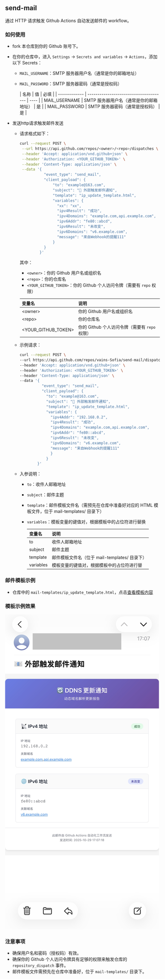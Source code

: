 ## send-mail

通过 HTTP 请求触发 Github Actions 自动发送邮件的 workflow。

### 如何使用

- fork 本仓库到你的 Github 账号下。
- 在你的仓库中，进入 `Settings` -> `Secrets and variables` -> `Actions`，添加以下 Secrets：
    - `MAIL_USERNAME`：SMTP 服务器用户名（通常是你的邮箱地址）
    - `MAIL_PASSWORD`：SMTP 服务器密码（通常是授权码）

      | 名称          | 值                                      | 必填 |
            | ------------- | --------------------------------------- | ---- |
      | MAIL_USERNAME | SMTP 服务器用户名（通常是你的邮箱地址） | 是   |
      | MAIL_PASSWORD | SMTP 服务器密码（通常是授权码）         | 是   |

- 发送http请求触发邮件发送
    - 请求格式如下：
      ```bash
      curl --request POST \
       --url https://api.github.com/repos/<owner>/<repo>/dispatches \
       --header 'Accept: application/vnd.github+json' \
       --header 'Authorization: <YOUR_GITHUB_TOKEN>' \
       --header 'Content-Type: application/json' \
       --data '{
                 "event_type": "send_mail",
                 "client_payload": {
                     "to": "example@163.com",
                     "subject": "📧 外部触发邮件通知",
                     "template": "ip_update_template.html",
                     "variables": {
                       "xx": "xx",
                       "ipv4Result": "成功",
                       "ipv4Domains": "example.com,api.example.com",
                       "ipv6Addr": "fe80::abcd",
                       "ipv6Result": "未改变",
                       "ipv6Domains": "v6.example.com",
                       "message": "来自Webhook的提醒111"
                     }
                 }
               }'
      ```
      其中：
        - `<owner>`：你的 Github 用户名或组织名
        - `<repo>`：你的仓库名
        - `<YOUR_GITHUB_TOKEN>`：你的 Github 个人访问令牌（需要有 `repo` 权限）

      | 变量名                  | 说明                     |
      |----------------------| ------------------------ |
      | \<owner>             | 你的 Github 用户名或组织名                |
      | \<repo>              | 你的仓库名                 |
      | \<YOUR_GITHUB_TOKEN> | 你的 Github 个人访问令牌（需要有 `repo` 权限） |

    - 示例请求：
      ```bash
      curl --request POST \
      --url https://api.github.com/repos/vains-Sofia/send-mail/dispatches \
      --header 'Accept: application/vnd.github+json' \
      --header 'Authorization: <YOUR_GITHUB_TOKEN>' \
      --header 'Content-Type: application/json' \
      --data '{
                "event_type": "send_mail",
                "client_payload": {
                  "to": "example@163.com",
                  "subject": "📧 外部触发邮件通知",
                  "template": "ip_update_template.html",
                  "variables": {
                    "ipv4Addr": "192.168.0.2",
                    "ipv4Result": "成功",
                    "ipv4Domains": "example.com,api.example.com",
                    "ipv6Addr": "fe80::abcd",
                    "ipv6Result": "未改变",
                    "ipv6Domains": "v6.example.com",
                    "message": "来自Webhook的提醒111"
                    }
                  }
              }'
      ```
    - 入参说明：
        - `to`：收件人邮箱地址
        - `subject`：邮件主题
        - `template`：邮件模板文件名（需预先在仓库中准备好对应的 HTML 模板文件，位于 mail-templates/ 目录下）
        - `variables`：模板变量的键值对，根据模板中的占位符进行替换

          | 变量名 | 说明                     |
          |-----| ------------------------ |
          | to  | 收件人邮箱地址                |
          | subject | 邮件主题                 |
          | template | 邮件模板文件名（位于 mail-templates/ 目录下） |
          | variables | 模板变量的键值对，根据模板中的占位符进行替

### 邮件模板示例

- 仓库中的 `mail-templates/ip_update_template.html`，点击[查看模板内容](mail-templates/ip_update_template.html)

### 模板示例效果

  ![邮件示例截图](./images/example.jpg)

### 注意事项
- 确保用户名和密码（授权码）有效。
- 确保你的 Github 个人访问令牌具有足够的权限来触发仓库的 `repository_dispatch` 事件。
- 邮件模板文件需预先在仓库中准备好，位于 `mail-templates/` 目录下。

